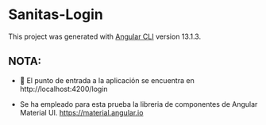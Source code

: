# Sanitas-Login

This project was generated with [Angular CLI](https://github.com/angular/angular-cli) version 13.1.3.


## NOTA:

- 🚀 El punto de entrada a la aplicación se encuentra en http://localhost:4200/login

- Se ha empleado para esta prueba la libreria de componentes de Angular Material UI. https://material.angular.io
